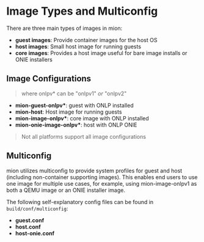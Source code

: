 # Image Types and Multiconfig

There are three main types of images in mion:

* **guest images**: Provide container images for the host OS
* **host images**: Small host image for running guests
* **core images**: Provides a host image useful for bare image installs or ONIE
  installers

## Image Configurations

> where onlpv\* can be "onlpv1" *or* "onlpv2"

* **mion-guest-onlpv\***: guest with ONLP installed
* **mion-host**: Host image for running guests
* **mion-image-onlpv\***: core image with ONLP installed
* **mion-onie-image-onlpv\***: host with ONLP ONIE

> Not all platforms support all image configurations

## Multiconfig

mion utilizes multiconfig to provide system profiles for guest and host
(including non-container supporting images). This enables end users to use one
image for multiple use cases, for example, using mion-image-onlpv1 as both a
QEMU image or an ONIE installer image.

The following self-explanatory config files can be found in
`build/conf/multiconfig`:

* **guest.conf**
* **host.conf**
* **host-onie.conf**
